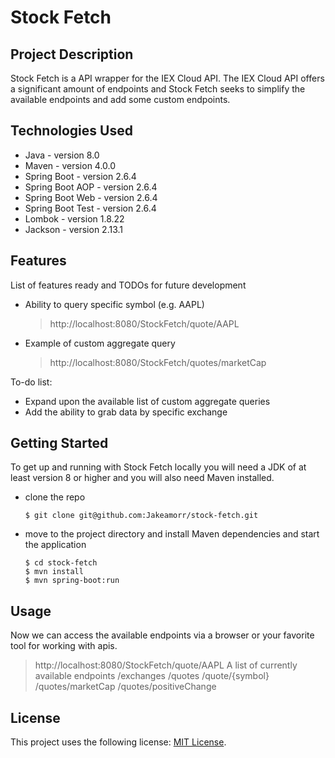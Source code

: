 # Stock Fetch

## Project Description

Stock Fetch is a API wrapper for the IEX Cloud API. The IEX Cloud API offers a significant amount of endpoints and Stock Fetch seeks to simplify the available endpoints and add some custom endpoints.
## Technologies Used

* Java - version 8.0
* Maven - version 4.0.0
* Spring Boot - version 2.6.4
* Spring Boot AOP - version 2.6.4
* Spring Boot Web - version 2.6.4
* Spring Boot Test - version 2.6.4
* Lombok - version 1.8.22
* Jackson - version 2.13.1

## Features

List of features ready and TODOs for future development
* Ability to query specific symbol (e.g. AAPL)
   > http://localhost:8080/StockFetch/quote/AAPL
* Example of custom aggregate query
   > http://localhost:8080/StockFetch/quotes/marketCap

To-do list:
* Expand upon the available list of custom aggregate queries
* Add the ability to grab data by specific exchange

## Getting Started
   
To get up and running with Stock Fetch locally you will need a JDK of at least version 8 or higher and you will also need Maven installed.

- clone the repo
   ```console
   $ git clone git@github.com:Jakeamorr/stock-fetch.git
   ```
- move to the project directory and install Maven dependencies and start the application
   ```console
   $ cd stock-fetch
   $ mvn install
   $ mvn spring-boot:run
   ```

## Usage

Now we can access the available endpoints via a browser or your favorite tool for working with apis.
> http://localhost:8080/StockFetch/quote/AAPL
A list of currently available endpoints
> /exchanges
> /quotes
> /quote/{symbol}
> /quotes/marketCap
> /quotes/positiveChange

## License

This project uses the following license: [MIT License](<https://opensource.org/licenses/MIT>).
